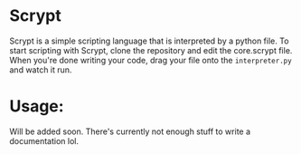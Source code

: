 # Scrypt
Scrypt is a simple scripting language that is interpreted by a python file.
To start scripting with Scrypt, clone the repository and edit the core.scrypt file.
When you're done writing your code, drag your file onto the `interpreter.py` and watch it run.

# Usage:
Will be added soon. There's currently not enough stuff to write a documentation lol.